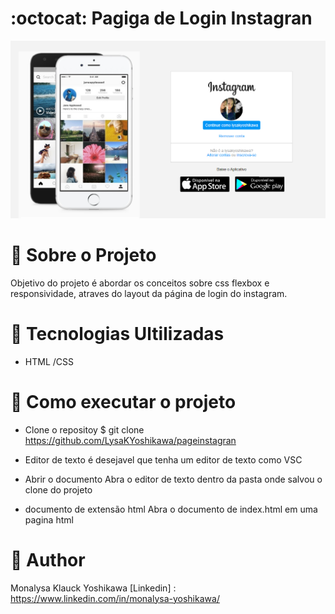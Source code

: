 
# :octocat: Pagiga de Login Instagran 


<img src="./IMG/project.png"/>




  #  :rocket: Sobre o Projeto

Objetivo do projeto é abordar os conceitos sobre css flexbox e responsividade, atraves do layout da página de login do instagram.




# :pushpin: Tecnologias Ultilizadas

- HTML /CSS



# :pushpin: Como executar o projeto

  - Clone o repositoy 
  $ git clone <https://github.com/LysaKYoshikawa/pageinstagran>
  
  - Editor de texto
  é desejavel que tenha um editor de texto como VSC
  
  - Abrir o documento
  Abra o editor de texto dentro da pasta onde salvou o clone do projeto
  
  - documento de extensão html
  Abra o documento de index.html em uma pagina html 

# :pushpin: Author
Monalysa Klauck Yoshikawa
[Linkedin] : <https://www.linkedin.com/in/monalysa-yoshikawa/>
